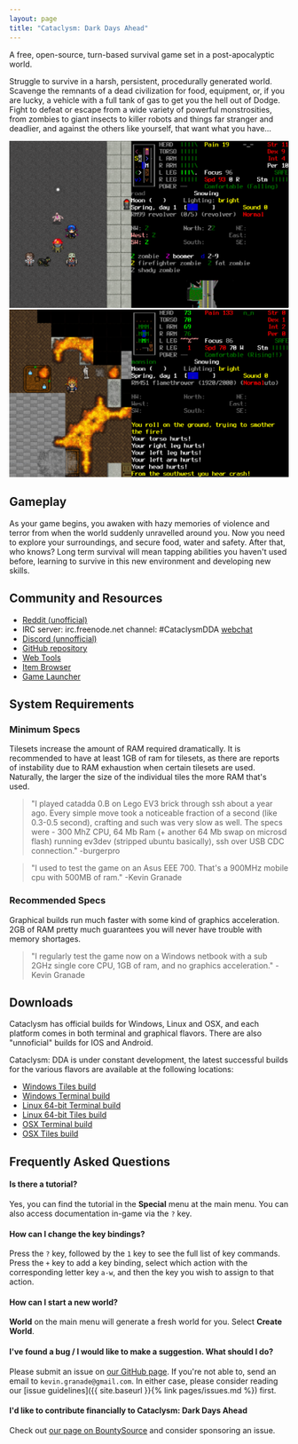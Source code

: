 ```yaml
---
layout: page
title: "Cataclysm: Dark Days Ahead"
---
```


<p class="lead">A free, open-source, turn-based survival game set in a post-apocalyptic world.</p>

Struggle to survive in a harsh, persistent, procedurally generated world. Scavenge the remnants of a dead civilization for food, equipment, or, if you are lucky, a vehicle with a full tank of gas to get you the hell out of Dodge. Fight to defeat or escape from a wide variety of powerful monstrosities, from zombies to giant insects to killer robots and things far stranger and deadlier, and against the others like yourself, that want what you have...


<div class="screenshots">
	<img src="/assets/images/gameplay-1.png" class="screenshots__image" alt="Gameplay screenshot of Cataclysm: Dark Days Ahead showing a player sorrounded by zombies">
	<img src="/assets/images/gameplay-2.png" class="screenshots__image" alt="Gameplay screenshot of Cataclysm: Dark Days Ahead showing a player on fire">
</div>

## Gameplay

As your game begins, you awaken with hazy memories of violence and terror from when the world suddenly unravelled around you.  Now you need to explore your surroundings, and secure food, water and safety.  After that, who knows?  Long term survival will mean tapping abilities you haven't used before, learning to survive in this new environment and developing new skills.

## Community and Resources

* [Reddit (unofficial)](https://www.reddit.com/r/cataclysmdda/)
* IRC server: irc.freenode.net channel: #CataclysmDDA [webchat](https://webchat.freenode.net/?channels=#CataclysmDDA)
* [Discord (unnofficial)](https://discord.gg/DPxUcX7)
* [GitHub repository](https://github.com/CleverRaven/Cataclysm-DDA)
* [Web Tools](http://tools.cataclysmdda.com/)
* [Item Browser](http://cdda-trunk.chezzo.com/)
* [Game Launcher](https://discourse.cataclysmdda.org/t/cdda-game-launcher-automatic-updates-and-more)

## System Requirements
### Minimum Specs
Tilesets increase the amount of RAM required dramatically. It is recommended to have at least 1GB of ram for tilesets, as there are reports of instability due to RAM exhaustion when certain tilesets are used. Naturally, the larger the size of the individual tiles the more RAM that's used.

> "I played catadda 0.B on Lego EV3 brick through ssh about a year ago. Every simple move took a noticeable fraction of a second (like 0.3-0.5 second), crafting and such was very slow as well. The specs were - 300 MhZ CPU, 64 Mb Ram (+ another 64 Mb swap on microsd flash) running ev3dev (stripped ubuntu basically), ssh over USB CDC connection." -burgerpro

> "I used to test the game on an Asus EEE 700. That's a 900MHz mobile cpu with 500MB of ram." -Kevin Granade

### Recommended Specs
Graphical builds run much faster with some kind of graphics acceleration.  2GB of RAM pretty much guarantees you will never have trouble with memory shortages.

> "I regularly test the game now on a Windows netbook with a sub 2GHz single core CPU, 1GB of ram, and no graphics acceleration." -Kevin Granade

## Downloads

Cataclysm has official builds for Windows, Linux and OSX, and each platform comes in both terminal and graphical flavors. There are also "unnoficial" builds for IOS and Android.

Cataclysm: DDA is under constant development, the latest successful builds for the various flavors are available at the following locations:
* [Windows Tiles build](http://dev.narc.ro/cataclysm/jenkins-latest/Windows/Tiles/)
* [Windows Terminal build](http://dev.narc.ro/cataclysm/jenkins-latest/Windows/Curses/)
* [Linux 64-bit Terminal build](http://dev.narc.ro/cataclysm/jenkins-latest/Linux_x64/Curses/)
* [Linux 64-bit Tiles build](http://dev.narc.ro/cataclysm/jenkins-latest/Linux_x64/Tiles/)
* [OSX Terminal build](http://dev.narc.ro/cataclysm/jenkins-latest/OSX/Curses/)
* [OSX Tiles build](http://dev.narc.ro/cataclysm/jenkins-latest/OSX/Tiles/)

## Frequently Asked Questions

#### Is there a tutorial?

Yes, you can find the tutorial in the **Special** menu at the main menu. You can also access documentation in-game via the `?` key.

#### How can I change the key bindings?

Press the `?` key, followed by the `1` key to see the full list of key commands. Press the `+` key to add a key binding, select which action with the corresponding letter key `a-w`, and then the key you wish to assign to that action.

#### How can I start a new world?

**World** on the main menu will generate a fresh world for you. Select **Create World**.

#### I've found a bug / I would like to make a suggestion. What should I do?

Please submit an issue on [our GitHub page](https://github.com/CleverRaven/Cataclysm-DDA/issues/). If you're not able to, send an email to `kevin.granade@gmail.com`.  In either case, please consider reading our [issue guidelines]({{ site.baseurl }}{% link pages/issues.md %}) first.

#### I'd like to contribute financially to Cataclysm: Dark Days Ahead

Check out [our page on BountySource](https://www.bountysource.com/teams/cataclysm-dda) and consider sponsoring an issue.
